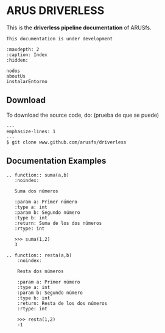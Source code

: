 # ARUS DRIVERLESS

This is the **driverless pipeline documentation** of ARUSfs.

```{warning}
This documentation is under development
```


```{toctree}
:maxdepth: 2
:caption: Index
:hidden:

nodos
aboutUs
instalarEntorno

```


## Download

To download the source code, do: (prueba de que se puede)

```{code-block}
---
emphasize-lines: 1
---
$ git clone www.github.com/arusfs/driverless
```


## Documentation Examples
```{eval-rst}
.. function:: suma(a,b)
   :noindex:

   Suma dos números

   :param a: Primer número
   :type a: int
   :param b: Segundo número
   :type b: int
   :return: Suma de los dos números
   :rtype: int

   >>> suma(1,2)
   3
```

```{eval-rst}
.. function:: resta(a,b)
    :noindex:
    
    Resta dos números
    
    :param a: Primer número
    :type a: int
    :param b: Segundo número
    :type b: int
    :return: Resta de los dos números
    :rtype: int
    
    >>> resta(1,2)
    -1
```
